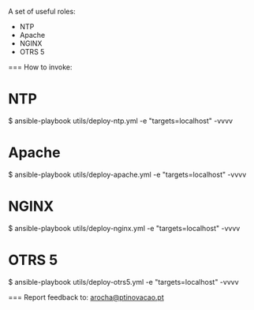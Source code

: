 A set of useful roles:
* NTP
* Apache
* NGINX
* OTRS 5

===
How to invoke:
# NTP
$ ansible-playbook utils/deploy-ntp.yml -e "targets=localhost" -vvvv
# Apache
$ ansible-playbook utils/deploy-apache.yml -e "targets=localhost" -vvvv
# NGINX
$ ansible-playbook utils/deploy-nginx.yml -e "targets=localhost" -vvvv
# OTRS 5
$ ansible-playbook utils/deploy-otrs5.yml -e "targets=localhost" -vvvv

===
Report feedback to: arocha@ptinovacao.pt
